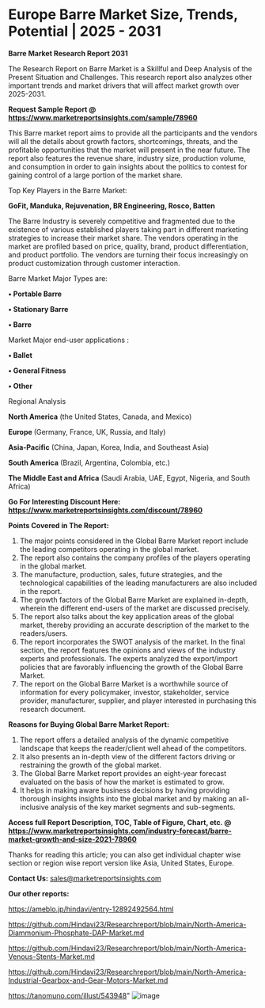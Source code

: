 # Europe Barre Market Size, Trends, Potential | 2025 - 2031

<strong>Barre Market Research Report 2031</strong>

The Research Report on Barre Market is a Skillful and Deep Analysis of the Present Situation and Challenges. This research report also analyzes other important trends and market drivers that will affect market growth over 2025-2031.

<strong>Request Sample Report @ <a href=https://www.marketreportsinsights.com/sample/78960>https://www.marketreportsinsights.com/sample/78960</a></strong>

This Barre market report aims to provide all the participants and the vendors will all the details about growth factors, shortcomings, threats, and the profitable opportunities that the market will present in the near future. The report also features the revenue share, industry size, production volume, and consumption in order to gain insights about the politics to contest for gaining control of a large portion of the market share.

Top Key Players in the Barre Market:

<strong>GoFit, Manduka, Rejuvenation, BR Engineering, Rosco, Batten</strong>

The Barre Industry is severely competitive and fragmented due to the existence of various established players taking part in different marketing strategies to increase their market share. The vendors operating in the market are profiled based on price, quality, brand, product differentiation, and product portfolio. The vendors are turning their focus increasingly on product customization through customer interaction.

Barre Market Major Types are:

<strong>• Portable Barre

• Stationary Barre

• Barre</strong>

Market Major end-user applications :

<strong>• Ballet

• General Fitness

• Other</strong>

Regional Analysis

</u><strong><b>North America</b></strong> (the United States, Canada, and Mexico)

<strong><b>Europe </b></strong>(Germany, France, UK, Russia, and Italy)

<strong><b>Asia-Pacific</b></strong> (China, Japan, Korea, India, and Southeast Asia)

<strong><b>South America</b></strong> (Brazil, Argentina, Colombia, etc.)

<strong><b>The Middle East and Africa</b></strong> (Saudi Arabia, UAE, Egypt, Nigeria, and South Africa)

<strong>Go For Interesting Discount Here: <a href=https://www.marketreportsinsights.com/discount/78960>https://www.marketreportsinsights.com/discount/78960</a></strong>

<strong>Points Covered in The Report:</strong>
<ol>
  <li>The major points considered in the Global Barre Market report include the leading competitors operating in the global market.</li>
  <li>The report also contains the company profiles of the players operating in the global market.</li>
  <li>The manufacture, production, sales, future strategies, and the technological capabilities of the leading manufacturers are also included in the report.</li>
  <li>The growth factors of the Global Barre Market are explained in-depth, wherein the different end-users of the market are discussed precisely.</li>
  <li>The report also talks about the key application areas of the global market, thereby providing an accurate description of the market to the readers/users.</li>
  <li>The report incorporates the SWOT analysis of the market. In the final section, the report features the opinions and views of the industry experts and professionals. The experts analyzed the export/import policies that are favorably influencing the growth of the Global Barre Market.</li>
  <li>The report on the Global Barre Market is a worthwhile source of information for every policymaker, investor, stakeholder, service provider, manufacturer, supplier, and player interested in purchasing this research document.</li>
</ol>
<strong>Reasons for Buying Global Barre Market Report:</strong>

<ol>
  <li>The report offers a detailed analysis of the dynamic competitive landscape that keeps the reader/client well ahead of the competitors.</li>
  <li>It also presents an in-depth view of the different factors driving or restraining the growth of the global market.</li>
  <li>The Global Barre Market report provides an eight-year forecast evaluated on the basis of how the market is estimated to grow.</li>
  <li>It helps in making aware business decisions by having providing thorough insights insights into the global market and by making an all-inclusive analysis of the key market segments and sub-segments.</li>
</ol>
<strong>Access full Report Description, TOC, Table of Figure, Chart, etc. @ <a href=https://www.marketreportsinsights.com/industry-forecast/barre-market-growth-and-size-2021-78960>https://www.marketreportsinsights.com/industry-forecast/barre-market-growth-and-size-2021-78960</a></strong>


Thanks for reading this article; you can also get individual chapter wise section or region wise report version like Asia, United States, Europe.

<strong>Contact Us:</strong>
sales@marketreportsinsights.com

<strong>Our other reports:</strong>

<a href=https://ameblo.jp/hindavi/entry-12892492564.html>https://ameblo.jp/hindavi/entry-12892492564.html</a>

<a href=https://github.com/Hindavi23/Researchreport/blob/main/North-America-Diammonium-Phosphate-DAP-Market.md>https://github.com/Hindavi23/Researchreport/blob/main/North-America-Diammonium-Phosphate-DAP-Market.md</a>

<a href=https://github.com/Hindavi23/Researchreport/blob/main/North-America-Venous-Stents-Market.md>https://github.com/Hindavi23/Researchreport/blob/main/North-America-Venous-Stents-Market.md</a>

<a href=https://github.com/Hindavi23/Researchreport/blob/main/North-America-Industrial-Gearbox-and-Gear-Motors-Market.md>https://github.com/Hindavi23/Researchreport/blob/main/North-America-Industrial-Gearbox-and-Gear-Motors-Market.md</a>

<a href=https://tanomuno.com/illust/543948>https://tanomuno.com/illust/543948</a>"
![image](https://github.com/user-attachments/assets/6f393a33-f6dd-420c-b2d4-3ec753e2fe4b)

